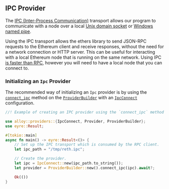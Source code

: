 ## IPC Provider

The [IPC (Inter-Process Communication)](https://en.wikipedia.org/wiki/Inter-process_communication) transport allows our program to communicate with a node over a local [Unix domain socket](https://en.wikipedia.org/wiki/Unix_domain_socket) or [Windows named pipe](https://learn.microsoft.com/en-us/windows/win32/ipc/named-pipes).

Using the IPC transport allows the ethers library to send JSON-RPC requests to the Ethereum client and receive responses, without the need for a network connection or HTTP server. This can be useful for interacting with a local Ethereum node that is running on the same network. Using IPC [is faster than RPC](https://github.com/0xKitsune/geth-ipc-rpc-bench), however you will need to have a local node that you can connect to.

### Initializing an `Ipc` Provider

The recommended way of initializing an `Ipc` provider is by using the [`connect_ipc`](https://docs.rs/alloy/latest/alloy/providers/struct.ProviderBuilder.html#method.connect_ipc) method on the [`ProviderBuilder`](https://docs.rs/alloy/latest/alloy/providers/struct.ProviderBuilder.html) with an [`IpcConnect`](https://docs.rs/alloy/latest/alloy/providers/struct.IpcConnect.html) configuration.

```rust
//! Example of creating an IPC provider using the `connect_ipc` method on the `ProviderBuilder`.

use alloy::providers::{IpcConnect, Provider, ProviderBuilder};
use eyre::Result;

#[tokio::main]
async fn main() -> eyre::Result<()> {
    // Set up the IPC transport which is consumed by the RPC client.
    let ipc_path = "/tmp/reth.ipc";

    // Create the provider.
    let ipc = IpcConnect::new(ipc_path.to_string());
    let provider = ProviderBuilder::new().connect_ipc(ipc).await?;

    Ok(())
}
```
